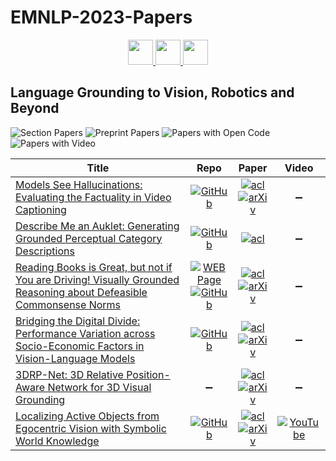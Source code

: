 # EMNLP-2023-Papers

<div align="center">
    <a href="https://github.com/DmitryRyumin/EMNLP-2023-Papers/blob/main/sections/interpretability-interactivity-and-analysis-of-models-for-nlp.md">
        <img src="https://cdn.jsdelivr.net/gh/DmitryRyumin/NewEraAI-Papers@main/images/left.svg" width="40" alt="" />
    </a>
    <a href="https://github.com/DmitryRyumin/EMNLP-2023-Papers/">
        <img src="https://cdn.jsdelivr.net/gh/DmitryRyumin/NewEraAI-Papers@main/images/home.svg" width="40" alt="" />
    </a>
    <a href="https://github.com/DmitryRyumin/EMNLP-2023-Papers/blob/main/sections/language-modeling-and-analysis-of-language-models.md">
        <img src="https://cdn.jsdelivr.net/gh/DmitryRyumin/NewEraAI-Papers@main/images/right.svg" width="40" alt="" />
    </a>
</div>

## Language Grounding to Vision, Robotics and Beyond

![Section Papers](https://img.shields.io/badge/Section%20Papers-6-42BA16) ![Preprint Papers](https://img.shields.io/badge/Preprint%20Papers-5-b31b1b) ![Papers with Open Code](https://img.shields.io/badge/Papers%20with%20Open%20Code-5-1D7FBF) ![Papers with Video](https://img.shields.io/badge/Papers%20with%20Video-1-FF0000)

<!-- 211 -->
| **Title** | **Repo** | **Paper** | **Video** |
|-----------|:--------:|:---------:|:---------:|
| [Models See Hallucinations: Evaluating the Factuality in Video Captioning](https://aclanthology.org/2023.emnlp-main.723) | [![GitHub](https://img.shields.io/github/stars/PKULiuHui/FactVC?style=flat)](https://github.com/PKULiuHui/FactVC) | [![acl](https://img.shields.io/badge/pdf-ACL%20Anthology-CBCBCC.svg)](https://aclanthology.org/2023.emnlp-main.723.pdf) <br /> [![arXiv](https://img.shields.io/badge/arXiv-2303.02961-b31b1b.svg)](http://arxiv.org/abs/2303.02961) | :heavy_minus_sign: |
| [Describe Me an Auklet: Generating Grounded Perceptual Category Descriptions](https://aclanthology.org/2023.emnlp-main.580) | [![GitHub](https://img.shields.io/github/stars/GU-CLASP/describe-me-an-auklet?style=flat)](https://github.com/GU-CLASP/describe-me-an-auklet) | [![acl](https://img.shields.io/badge/pdf-ACL%20Anthology-CBCBCC.svg)](https://aclanthology.org/2023.emnlp-main.580.pdf) | :heavy_minus_sign: |
| [Reading Books is Great, but not if You are Driving! Visually Grounded Reasoning about Defeasible Commonsense Norms](https://aclanthology.org/2023.emnlp-main.57) | [![WEB Page](https://img.shields.io/badge/WEB-Page-159957.svg)](https://seungjuhan.me/normlens/) <br /> [![GitHub](https://img.shields.io/github/stars/wade3han/normlens?style=flat)](https://github.com/wade3han/normlens) | [![acl](https://img.shields.io/badge/pdf-ACL%20Anthology-CBCBCC.svg)](https://aclanthology.org/2023.emnlp-main.57.pdf) <br /> [![arXiv](https://img.shields.io/badge/arXiv-2310.10418-b31b1b.svg)](http://arxiv.org/abs/2310.10418) | :heavy_minus_sign: |
| [Bridging the Digital Divide: Performance Variation across Socio-Economic Factors in Vision-Language Models](https://aclanthology.org/2023.emnlp-main.660) | [![GitHub](https://img.shields.io/github/stars/MichiganNLP/Bridging_the_Digital_Divide?style=flat)](https://github.com/MichiganNLP/Bridging_the_Digital_Divide) | [![acl](https://img.shields.io/badge/pdf-ACL%20Anthology-CBCBCC.svg)](https://aclanthology.org/2023.emnlp-main.660.pdf) <br /> [![arXiv](https://img.shields.io/badge/arXiv-2311.05746-b31b1b.svg)](http://arxiv.org/abs/2311.05746) | :heavy_minus_sign: |
| [3DRP-Net: 3D Relative Position-Aware Network for 3D Visual Grounding](https://aclanthology.org/2023.emnlp-main.656) | :heavy_minus_sign: | [![acl](https://img.shields.io/badge/pdf-ACL%20Anthology-CBCBCC.svg)](https://aclanthology.org/2023.emnlp-main.656.pdf) <br /> [![arXiv](https://img.shields.io/badge/arXiv-2307.13363-b31b1b.svg)](http://arxiv.org/abs/2307.13363) | :heavy_minus_sign: |
| [Localizing Active Objects from Egocentric Vision with Symbolic World Knowledge](https://aclanthology.org/2023.emnlp-main.304) | [![GitHub](https://img.shields.io/github/stars/PlusLabNLP/ENVISION?style=flat)](https://github.com/PlusLabNLP/ENVISION) | [![acl](https://img.shields.io/badge/pdf-ACL%20Anthology-CBCBCC.svg)](https://aclanthology.org/2023.emnlp-main.304.pdf) <br /> [![arXiv](https://img.shields.io/badge/arXiv-2310.15066-b31b1b.svg)](http://arxiv.org/abs/2310.15066) | [![YouTube](https://img.shields.io/badge/YouTube-%23FF0000.svg?style=for-the-badge&logo=YouTube&logoColor=white)](https://www.youtube.com/watch?v=t_yDXUriRZo) |
